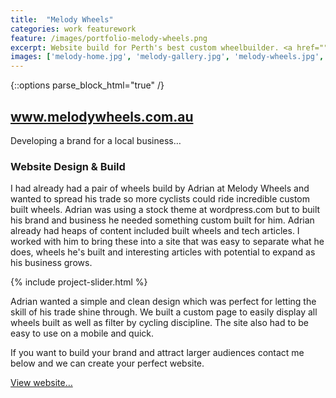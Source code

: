 ```yaml
---
title:  "Melody Wheels"
categories: work featurework
feature: /images/portfolio-melody-wheels.png
excerpt: Website build for Perth's best custom wheelbuilder. <a href="">Read more…</a>
images: ['melody-home.jpg', 'melody-gallery.jpg', 'melody-wheels.jpg', 'melody-components.jpg', 'melody-wheel-page.jpg']
---
```


{::options parse_block_html="true" /}
<section class="container">

## www.melodywheels.com.au

Developing a brand for a local business…

### Website Design &amp; Build

I had already had a pair of wheels build by Adrian at Melody Wheels and wanted to spread his trade so more cyclists could ride incredible custom built wheels. Adrian was using a stock theme at wordpress.com but to built his brand and business he needed something custom built for him. Adrian already had heaps of content included built wheels and tech articles. I worked with him to bring these into a site that was easy to separate what he does, wheels he's built and interesting articles with potential to expand as his business grows.

</section>

{% include project-slider.html %}

<section class="container ">

Adrian wanted a simple and clean design which was perfect for letting the skill of his trade shine through. We built a custom page to easily display all wheels built as well as filter by cycling discipline. The site also had to be easy to use on a mobile and quick.

If you want to build your brand and attract larger audiences contact me below and we can create your perfect website.

<a class="" href="http://www.melodywheels.com.au" target="_blank">View website&hellip;</a>

</section>